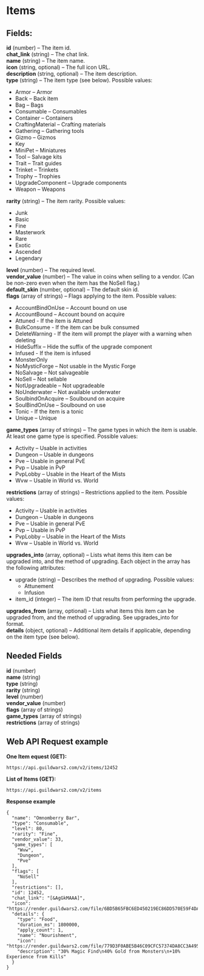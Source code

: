 # Items
## Fields:  
**id** (number) – The item id.  
**chat_link** (string) – The chat link.  
**name** (string) – The item name.  
**icon** (string, optional) – The full icon URL.  
**description** (string, optional) – The item description.  
**type** (string) – The item type (see below). Possible values:  
- Armor – Armor
- Back – Back item
- Bag – Bags
- Consumable – Consumables
- Container – Containers
- CraftingMaterial – Crafting materials
- Gathering – Gathering tools
- Gizmo – Gizmos
- Key
- MiniPet – Miniatures
- Tool – Salvage kits
- Trait – Trait guides
- Trinket – Trinkets
- Trophy – Trophies
- UpgradeComponent – Upgrade components
- Weapon – Weapons

**rarity** (string) – The item rarity. Possible values:  
- Junk
- Basic
- Fine
- Masterwork
- Rare
- Exotic
- Ascended
- Legendary  

**level** (number) – The required level.  
**vendor_value** (number) – The value in coins when selling to a vendor. (Can be non-zero even when the item has the NoSell flag.)  
**default_skin** (number, optional) – The default skin id.  
**flags** (array of strings) – Flags applying to the item. Possible values:  
- AccountBindOnUse – Account bound on use
- AccountBound – Account bound on acquire
- Attuned - If the item is Attuned
- BulkConsume - If the item can be bulk consumed
- DeleteWarning - If the item will prompt the player with a warning when deleting
- HideSuffix – Hide the suffix of the upgrade component
- Infused - If the item is infused
- MonsterOnly
- NoMysticForge – Not usable in the Mystic Forge
- NoSalvage – Not salvageable
- NoSell – Not sellable
- NotUpgradeable – Not upgradeable
- NoUnderwater – Not available underwater
- SoulbindOnAcquire – Soulbound on acquire
- SoulBindOnUse – Soulbound on use
- Tonic - If the item is a tonic
- Unique – Unique  

**game_types** (array of strings) – The game types in which the item is usable. At least one game type is specified.  Possible values:
- Activity – Usable in activities
- Dungeon – Usable in dungeons
- Pve – Usable in general PvE
- Pvp – Usable in PvP
- PvpLobby – Usable in the Heart of the Mists
- Wvw – Usable in World vs. World  

**restrictions** (array of strings) – Restrictions applied to the item. Possible values:
- Activity – Usable in activities
- Dungeon – Usable in dungeons
- Pve – Usable in general PvE
- Pvp – Usable in PvP
- PvpLobby – Usable in the Heart of the Mists
- Wvw – Usable in World vs. World  

**upgrades_into** (array, optional) – Lists what items this item can be upgraded into, and the method of upgrading. Each object in the array has the following attributes:
- upgrade (string) – Describes the method of upgrading. Possible values:
    - Attunement
    - Infusion    
- item_id (integer) – The item ID that results from performing the upgrade.  

**upgrades_from** (array, optional) – Lists what items this item can be upgraded from, and the method of upgrading. See upgrades_into for format.  
**details** (object, optional) – Additional item details if applicable, depending on the item type (see below).  

## Needed Fields  
**id** (number)  
**name** (string)  
**type** (string)  
**rarity** (string)  
**level** (number)  
**vendor_value** (number)  
**flags** (array of strings)  
**game_types** (array of strings)  
**restrictions** (array of strings)  

## Web API Request example
**One Item equest (GET):**  
```
https://api.guildwars2.com/v2/items/12452
```
**List of Items (GET):**  
```
https://api.guildwars2.com/v2/items
```
**Response example**
```
{
  "name": "Omnomberry Bar",
  "type": "Consumable",
  "level": 80,
  "rarity": "Fine",
  "vendor_value": 33,
  "game_types": [
    "Wvw",
    "Dungeon",
    "Pve"
  ],
  "flags": [
    "NoSell"
  ],
  "restrictions": [],
  "id": 12452,
  "chat_link": "[&AgGkMAAA]",
  "icon": "https://render.guildwars2.com/file/6BD5B65FBC6ED450219EC86DD570E59F4DA3791F/433643.png",
  "details": {
    "type": "Food",
    "duration_ms": 1800000,
    "apply_count": 1,
    "name": "Nourishment",
    "icon": "https://render.guildwars2.com/file/779D3F0ABE5B46C09CFC57374DA8CC3A495F291C/436367.png",
    "description": "30% Magic Find\n40% Gold from Monsters\n+10% Experience from Kills"
  }
}
```